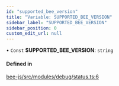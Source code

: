 ```yaml
---
id: "supported_bee_version"
title: "Variable: SUPPORTED_BEE_VERSION"
sidebar_label: "SUPPORTED_BEE_VERSION"
sidebar_position: 0
custom_edit_url: null
---
```


• `Const` **SUPPORTED\_BEE\_VERSION**: `string`

#### Defined in

[bee-js/src/modules/debug/status.ts:6](https://github.com/ethersphere/bee-js/blob/5b112bf/src/modules/debug/status.ts#L6)
